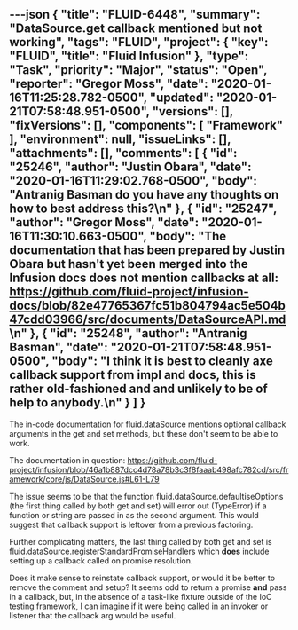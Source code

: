 ---json
{
  "title": "FLUID-6448",
  "summary": "DataSource.get callback mentioned but not working",
  "tags": "FLUID",
  "project": {
    "key": "FLUID",
    "title": "Fluid Infusion"
  },
  "type": "Task",
  "priority": "Major",
  "status": "Open",
  "reporter": "Gregor Moss",
  "date": "2020-01-16T11:25:28.782-0500",
  "updated": "2020-01-21T07:58:48.951-0500",
  "versions": [],
  "fixVersions": [],
  "components": [
    "Framework"
  ],
  "environment": null,
  "issueLinks": [],
  "attachments": [],
  "comments": [
    {
      "id": "25246",
      "author": "Justin Obara",
      "date": "2020-01-16T11:29:02.768-0500",
      "body": "Antranig Basman do you have any thoughts on how to best address this?\n"
    },
    {
      "id": "25247",
      "author": "Gregor Moss",
      "date": "2020-01-16T11:30:10.663-0500",
      "body": "The documentation that has been prepared by Justin Obara but hasn't yet been merged into the Infusion docs does not mention callbacks at all: <https://github.com/fluid-project/infusion-docs/blob/82e47765367fc51b804794ac5e504b47cdd03966/src/documents/DataSourceAPI.md>\n"
    },
    {
      "id": "25248",
      "author": "Antranig Basman",
      "date": "2020-01-21T07:58:48.951-0500",
      "body": "I think it is best to cleanly axe callback support from impl and docs, this is rather old-fashioned and and unlikely to be of help to anybody.\n"
    }
  ]
}
---
The in-code documentation for fluid.dataSource mentions optional callback arguments in the get and set methods, but these don't seem to be able to work.

The documentation in question: <https://github.com/fluid-project/infusion/blob/46a1b887dcc4d78a78b3c3f8faaab498afc782cd/src/framework/core/js/DataSource.js#L61-L79>

The issue seems to be that the function fluid.dataSource.defaultiseOptions (the first thing called by both get and set) will error out (TypeError) if a function or string are passed in as the second argument. This would suggest that callback support is leftover from a previous factoring.

Further complicating matters, the last thing called by both get and set is fluid.dataSource.registerStandardPromiseHandlers which **does** include setting up a callback called on promise resolution.

Does it make sense to reinstate callback support, or would it be better to remove the comment and setup? It seems odd to return a promise **and** pass in a callback, but, in the absence of a task-like fixture outside of the IoC testing framework, I can imagine if it were being called in an invoker or listener that the callback arg would be useful.

        